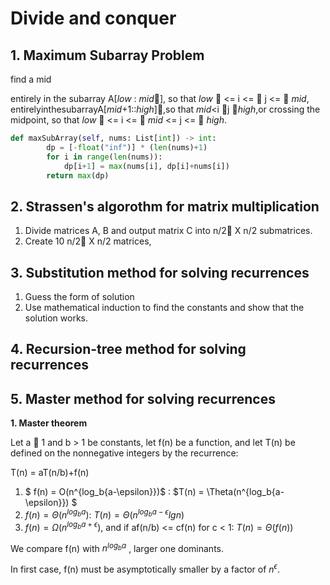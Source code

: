 # Divide and conquer

## 1. Maximum Subarray Problem 

find a mid

entirely in the subarray A[*low* : *mid*􏰀], so that *low* 􏰎 <= i <= 􏰎 j <= 􏰎 *mid*,
entirelyinthesubarrayA[*mid*+1::*high*]􏰀,so that *mid*<i 􏰎j 􏰎*high*,or
crossing the midpoint, so that *low* 􏰎 <= i <=  􏰎 *mid* <= j <=  􏰎 *high*.

```python
def maxSubArray(self, nums: List[int]) -> int:
        dp = [-float("inf")] * (len(nums)+1)
        for i in range(len(nums)):
            dp[i+1] = max(nums[i], dp[i]+nums[i])
        return max(dp)
```



## 2. Strassen's algorothm for matrix multiplication

1. Divide matrices A, B and output matrix C into  n/2􏰒 X n/2 submatrices. 
2.  Create 10 n/2􏰒 X n/2 matrices, 



## 3. Substitution method for solving recurrences

1. Guess the form of solution
2. Use mathematical induction to find the constants and show that the solution works.



## 4. Recursion-tree method for solving recurrences

## 5. Master method for solving recurrences

**1. Master theorem**

Let a 􏰃 1 and b > 1 be constants, let f(n) be a function, and let T(n) be defined
on the nonnegative integers by the recurrence:

T(n) = aT(n/b)+f(n)

1. $ f(n) = O(n^{log_b{a-\epsilon}})$ : $T(n) = \Theta(n^{log_b{a-\epsilon}}) $
2. $f(n) = \Theta(n^{log_b{a}})$: $T(n) = \Theta(n^{log_b{a-\epsilon}}lg{n})$
3. $f(n) = \Omega(n^{log_b{a+\epsilon}})$, and if af(n/b) <= cf(n) for c < 1: $T(n) = \Theta(f(n))$

 We compare f(n) with $n^{log_b{a}}$ , larger one dominants.

In first case, f(n) must be asymptotically smaller by a factor of $n^\epsilon$.


